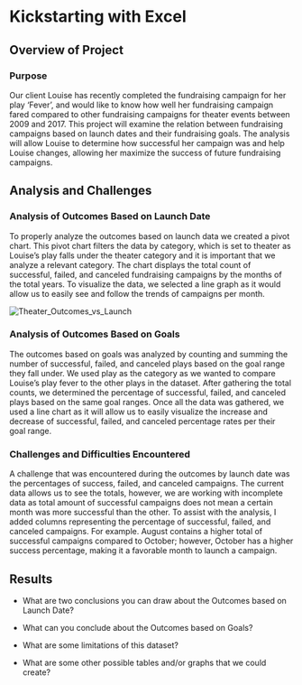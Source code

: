 # Kickstarting with Excel

## Overview of Project

### Purpose
	
Our client Louise has recently completed the fundraising campaign for her play ‘Fever’, and would like to know how well her fundraising campaign fared compared to other fundraising campaigns for theater events between 2009 and 2017. This project will examine the relation between fundraising campaigns based on launch dates and their fundraising goals. The analysis will allow Louise to determine how successful her campaign was and help Louise changes, allowing her maximize the success of future fundraising campaigns.

## Analysis and Challenges

### Analysis of Outcomes Based on Launch Date

To properly analyze the outcomes based on launch data we created a pivot chart. This pivot chart filters the data by category, which is set to theater as Louise’s play falls under the theater category and it is important that we analyze a relevant category. The chart displays the total count of successful, failed, and canceled fundraising campaigns by the months of the total years. To visualize the data, we selected a line graph as it would allow us to easily see and follow the trends of campaigns per month.

![Theater_Outcomes_vs_Launch](Theater_Outcomes_vs_Launch.png)

### Analysis of Outcomes Based on Goals

The outcomes based on goals was analyzed by counting and summing the number of successful, failed, and canceled plays based on the goal range they fall under. We used play as the category as we wanted to compare Louise’s play fever to the other plays in the dataset. After gathering the total counts, we determined the percentage of successful, failed, and canceled plays based on the same goal ranges. Once all the data was gathered, we used a line chart as it will allow us to easily visualize the increase and decrease of successful, failed, and canceled percentage rates per their goal range.

### Challenges and Difficulties Encountered

A challenge that was encountered during the outcomes by launch date was the percentages of success, failed, and canceled campaigns. The current data allows us to see the totals, however, we are working with incomplete data as total amount of successful campaigns does not mean a certain month was more successful than the other. To assist with the analysis, I added columns representing the percentage of successful, failed, and canceled campaigns. For example. August contains a higher total of successful campaigns compared to October; however, October has a higher success percentage, making it a favorable month to launch a campaign.  


## Results

- What are two conclusions you can draw about the Outcomes based on Launch Date?

- What can you conclude about the Outcomes based on Goals?

- What are some limitations of this dataset?

- What are some other possible tables and/or graphs that we could create?
